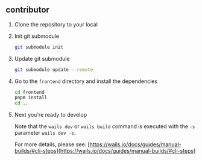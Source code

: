 ## contributor

1. Clone the repository to your local
2. Init git submodule
   ```bash
   git submodule init
   ```
3. Update git submodule
   ```bash
   git submodule update --remote
   ```
4. Go to the `frontend` directory and install the dependencies
   ```bash
   cd frontend
   pnpm install
   cd ..
   ```
5. Next you're ready to develop
   
   Note that the `wails dev` or `wails build` command is executed with the `-s` parameter `wails dev -s`.

   For more details, please see: [https://wails.io/docs/guides/manual-builds/#cli-steps](https://wails.io/docs/guides/manual-builds/#cli-steps)
